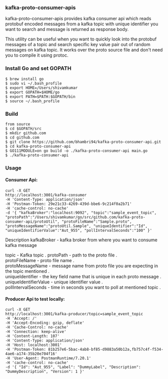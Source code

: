 ### kafka-proto-consumer-apis


kafka-proto-consumer-apis provides kafka consumer api which reads protobuf encoded messages from a kafka topic with unique identifier you want to search and message is returned as response body.

This utility can be useful when you want to quickly look into the protobuf messages of a topic and search specific key value pair out of random messages on kafka topic. It works over the proto source file and don't need you to compile it using protoc.

### Install Go and set GOPATH
```
$ brew install go
$ sudo vi ~/.bash_profile
$ export HOME=/Users/shivamkumar
$ export GOPATH=$HOME/go
$ export PATH=$PATH:$GOPATH/bin
$ source ~/.bash_profile
```

### Build 
```
from source 
$ cd $GOPATH/src
$ mkdir github.com 
$ cd github.com
$ git clone https://github.com/bhambri94/kafka-proto-consumer-api.git 
$ cd kafka-proto-consumer-api
$ GO111MODULE=on go build -o ./kafka-proto-consumer-api main.go 
$ ./kafka-proto-consumer-api
```

### Usage

#### Consumer Api: 

```
curl -X GET
http://localhost:3001/kafka-consumer
-H 'Content-Type: application/json'
-H 'Postman-Token: 29e21c33-4269-439d-bbe6-9c214f0a2b71'
-H 'cache-control: no-cache'
-d '{ "kafkaBroker":"localhost:9092", "topic":"sample_event_topic", "protoPath":"/Users/shivamkumar/go/src/github.com/kafka-proto-consumer-api/protoUtil", "protoFileName":"Sample.proto", "protoMessageName":"protoUtil.Sample", "uniqueIdentifier":"Id", "uniqueIdentifierValue":"Aut_955", "pollIntervalSeconds":"100" }'
```

Description kafkaBroker - kafka broker from where you want to consume kafka message

topic - Kafka topic . 
protoPath - path to the proto file .   
protoFileName - proto file name .   
protoMessageName - message name from proto file you are expecting in the topic mentioned .  
uniqueIdentifier - the key field name that is unique in each proto message .  
uniqueIdentifierValue - unique identifier value .  
pollIntervalSeconds - time in seconds you want to poll at mentioned topic .  

#### Producer Api to test locally: 
```
curl -X GET
http://localhost:3001/kafka-producer/topic=sample_event_topic
-H 'Accept: /'
-H 'Accept-Encoding: gzip, deflate'
-H 'Cache-Control: no-cache'
-H 'Connection: keep-alive'
-H 'Content-Length: 107'
-H 'Content-Type: application/json'
-H 'Host: localhost:3001'
-H 'Postman-Token: 81b257e6-5bac-4ab8-bf85-d9883a50b12a,fb757c4f-f534-4ae6-a174-35b20e704f16'
-H 'User-Agent: PostmanRuntime/7.20.1'
-H 'cache-control: no-cache'
-d '{ "Id": "Aut_955", "Label": "DummyLabel", "Description": "DummyDescription", "Version": 1 }'
```
